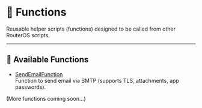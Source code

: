 # 🧩 Functions

Reusable helper scripts (functions) designed to be called from other RouterOS scripts.

---

## 📜 Available Functions

- [SendEmailFunction](./SendEmailFunction/)  
  Function to send email via SMTP (supports TLS, attachments, app passwords).

(More functions coming soon...)
